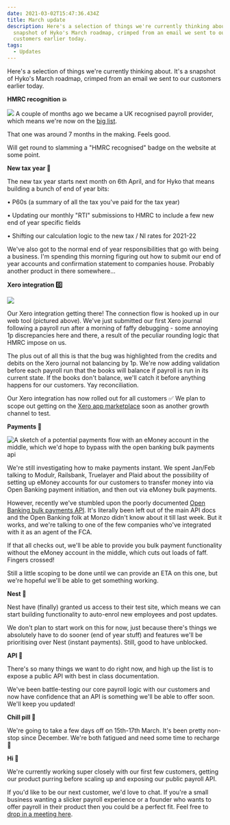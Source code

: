 ```yaml
---
date: 2021-03-02T15:47:36.434Z
title: March update
description: Here's a selection of things we're currently thinking about. It's a
  snapshot of Hyko's March roadmap, crimped from an email we sent to our
  customers earlier today.
tags:
  - Updates
---
```

Here's a selection of things we're currently thinking about. It's a snapshot of Hyko's March roadmap, crimped from an email we sent to our customers earlier today.

**HMRC recognition 💥** 

![](https://i.imgur.com/0QYRGBt.png)
A couple of months ago we became a UK recognised payroll provider, which means we're now on the [big list](https://www.gov.uk/payroll-software/paid-for-software). 

That one was around 7 months in the making. Feels good. 

Will get round to slamming a "HMRC recognised" badge on the website at some point.

**New tax year 🍾** 

The new tax year starts next month on 6th April, and for Hyko that means building a bunch of end of year bits:

• P60s (a summary of all the tax you've paid for the tax year)

• Updating our monthly "RTI" submissions to HMRC to include a few new end of year specific fields

• Shifting our calculation logic to the new tax / NI rates for 2021-22

We've also got to the normal end of year responsibilities that go with being a business. I'm spending this morning figuring out how to submit our end of year accounts and confirmation statement to companies house. Probably another product in there somewhere...

**Xero integration 0️⃣**

![](https://i.imgur.com/69rrE0I.png)

Our Xero integration getting there! The connection flow is hooked up in our web tool (pictured above). We've just submitted our first Xero journal following a payroll run after a morning of faffy debugging - some annoying 1p discrepancies here and there, a result of the peculiar rounding logic that HMRC impose on us. 

The plus out of all this is that the bug was highlighted from the credits and debits on the Xero journal not balancing by 1p. We're now adding validation before each payroll run that the books will balance if payroll is run in its current state. If the books don't balance, we'll catch it before anything happens for our customers. Yay reconciliation. 

Our Xero integration has now rolled out for all customers ✅ We plan to scope out getting on the [Xero app marketplace](https://apps.xero.com/uk) soon as another growth channel to test. 

**Payments 💸**

![A sketch of a potential payments flow with an eMoney account in the middle, which we'd hope to bypass with the open banking bulk payments api](https://i.imgur.com/3ZRdrxh.png)

We're still investigating how to make payments instant. We spent Jan/Feb talking to Modulr, Railsbank, Truelayer and Plaid about the possibility of setting up eMoney accounts for our customers to transfer money into via Open Banking payment initiation, and then out via eMoney bulk payments. 

However, recently we've stumbled upon the poorly documented [Open Banking bulk payments API](https://standards.openbanking.org.uk/customer-experience-guidelines/pis-core-journeys/bulk-batch-payments/v3-1-4/). It's literally been left out of the main API docs and the Open Banking folk at Monzo didn't know about it till last week. But it works, and we're talking to one of the few companies who've integrated with it as an agent of the FCA. 

If that all checks out, we'll be able to provide you bulk payment functionality without the eMoney account in the middle, which cuts out loads of faff. Fingers crossed!

Still a little scoping to be done until we can provide an ETA on this one, but we're hopeful we'll be able to get something working. 

**Nest 🐣**

Nest have (finally) granted us access to their test site, which means we can start building functionality to auto-enrol new employees and post updates. 

We don't plan to start work on this for now, just because there's things we absolutely have to do sooner (end of year stuff) and features we'll be prioritising over Nest (instant payments). Still, good to have  unblocked. 

**API 🗼**

There's so many things we want to do right now, and high up the list is to expose a public API with best in class documentation. 

We've been battle-testing our core payroll logic with our customers and now have confidence that an API is something we'll be able to offer soon. We'll keep you updated!


**Chill pill 🧘**

We're going to take a few days off on 15th-17th March. It's been pretty non-stop since December. We're both fatigued and need some time to recharge 💪 

**Hi 👋**

We're currently working super closely with our first few customers, getting our product purring before scaling up and exposing our public payroll API.

If you'd like to be our next customer, we'd love to chat. If you're a small business wanting a slicker payroll experience or a founder who wants to offer payroll in their product then you could be a perfect fit. Feel free to [drop in a meeting here](https://calendly.com/naz-hyko/30min?back=1&month=2021-03).
